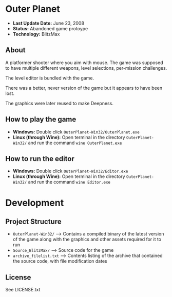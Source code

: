 # Outer Planet

 - **Last Update Date:** June 23, 2008
 - **Status:** Abandoned game protoype
 - **Technology:** BlitzMax


## About
A platformer shooter where you aim with mouse. The game was supposed to have
multiple different weapons, level selections, per-mission challenges.

The level editor is bundled with the game.

There was a better, never version of the game but it appears to have been lost.

The graphics were later reused to make Deepness.


## How to play the game
 - **Windows:** Double click `OuterPlanet-Win32/OuterPlanet.exe`
 - **Linux (through Wine):** Open terminal in the directory `OuterPlanet-Win32/` and
   run the command `wine OuterPlanet.exe`


## How to run the editor
 - **Windows:** Double click `OuterPlanet-Win32/Editor.exe`
 - **Linux (through Wine):** Open terminal in the directory `OuterPlanet-Win32/` and
   run the command `wine Editor.exe`


# Development
## Project Structure
 - `OuterPlanet-Win32/` ⟶ Contains a compiled binary of the latest version of the game
   along with the graphics and other assets required for it to run
 - `Source_BlitzMax/` ⟶ Source code for the game
 - `archive_filelist.txt` ⟶ Contents listing of the archive that contained the
   source code, with file modification dates


## License
See LICENSE.txt